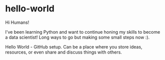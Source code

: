 # hello-world

Hi Humans!

I've been learning Python and want to continue honing my skills to become a data scientist! Long ways to go but making some small steps now :).

Hello World - GitHub setup. Can be a place where you store ideas, resources, or even share and discuss things with others.
